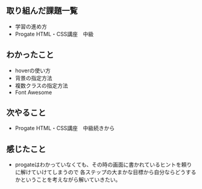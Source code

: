 ## 取り組んだ課題一覧
  - 学習の進め方
  - Progate HTML・CSS講座　中級
## わかったこと
  - hoverの使い方
  - 背景の指定方法
  - 複数クラスの指定方法
  - Font Awesome
## 次やること
  - Progate HTML・CSS講座　中級続きから
## 感じたこと
- progateはわかっていなくても、その時の画面に書かれているヒントを頼りに解けていけてしまうので
  各ステップの大まかな目標から自分ならどうするかということを考えながら解いていきたい。
